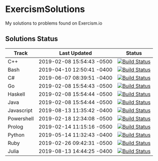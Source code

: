 # ExercismSolutions
My solutions to problems found on Exercism.io

## Solutions Status

| Track | Last Updated | Status |
| --- | --- | --- |
| C++ | 2019-02-08 15:54:43 -0500 | [![Build Status](https://travis-ci.com/cmccandless/ExercismSolutions-cpp.svg?branch=master)](https://travis-ci.com/cmccandless/ExercismSolutions-cpp) |
| Bash | 2019-04-10 12:50:41 -0400 | [![Build Status](https://travis-ci.com/cmccandless/ExercismSolutions-bash.svg?branch=master)](https://travis-ci.com/cmccandless/ExercismSolutions-bash) |
| C# | 2019-06-07 08:39:51 -0400 | [![Build Status](https://travis-ci.com/cmccandless/ExercismSolutions-csharp.svg?branch=master)](https://travis-ci.com/cmccandless/ExercismSolutions-csharp) |
| Go | 2019-02-08 15:54:43 -0500 | [![Build Status](https://travis-ci.com/cmccandless/ExercismSolutions-go.svg?branch=master)](https://travis-ci.com/cmccandless/ExercismSolutions-go) |
| Haskell | 2019-02-08 15:54:44 -0500 | [![Build Status](https://travis-ci.com/cmccandless/ExercismSolutions-haskell.svg?branch=master)](https://travis-ci.com/cmccandless/ExercismSolutions-haskell) |
| Java | 2019-02-08 15:54:44 -0500 | [![Build Status](https://travis-ci.com/cmccandless/ExercismSolutions-java.svg?branch=master)](https://travis-ci.com/cmccandless/ExercismSolutions-java) |
| Javascript | 2019-08-13 11:35:42 -0400 | [![Build Status](https://travis-ci.com/cmccandless/ExercismSolutions-javascript.svg?branch=master)](https://travis-ci.com/cmccandless/ExercismSolutions-javascript) |
| Powershell | 2019-02-18 12:34:08 -0500 | [![Build Status](https://travis-ci.com/cmccandless/ExercismSolutions-powershell.svg?branch=master)](https://travis-ci.com/cmccandless/ExercismSolutions-powershell) |
| Prolog | 2019-02-14 11:15:16 -0500 | [![Build Status](https://travis-ci.com/cmccandless/ExercismSolutions-prolog.svg?branch=master)](https://travis-ci.com/cmccandless/ExercismSolutions-prolog) |
| Python | 2019-05-14 11:32:43 -0400 | [![Build Status](https://travis-ci.com/cmccandless/ExercismSolutions-python.svg?branch=master)](https://travis-ci.com/cmccandless/ExercismSolutions-python) |
| Ruby | 2019-02-26 09:42:31 -0500 | [![Build Status](https://travis-ci.com/cmccandless/ExercismSolutions-ruby.svg?branch=master)](https://travis-ci.com/cmccandless/ExercismSolutions-ruby) |
| Julia | 2019-08-13 14:44:25 -0400 | [![Build Status](https://travis-ci.com/cmccandless/ExercismSolutions-julia.svg?branch=master)](https://travis-ci.com/cmccandless/ExercismSolutions-julia) |
